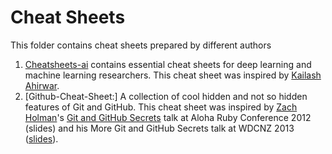 # Cheat Sheets
This folder contains cheat sheets prepared by different authors

1. [Cheatsheets-ai](https://github.com/kailashahirwar/cheatsheets-ai) contains essential cheat sheets for deep learning and machine learning researchers. This cheat sheet was inspired by [Kailash Ahirwar](https://github.com/kailashahirwar). 
2. [Github-Cheat-Sheet:] A collection of cool hidden and not so hidden features of Git and GitHub. This cheat sheet was inspired by [Zach Holman](https://github.com/holman)'s [Git and GitHub Secrets](http://confreaks.tv/videos/aloharuby2012-git-and-github-secrets) talk at Aloha Ruby Conference 2012 (slides) and his More Git and GitHub Secrets talk at WDCNZ 2013 ([slides](https://speakerdeck.com/holman/more-git-and-github-secrets)). 
